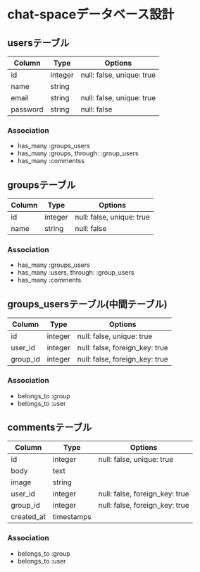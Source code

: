 
# chat-spaceデータベース設計
## usersテーブル
|Column|Type|Options|
|------|----|-------|
|id|integer|null: false, unique: true|
|name|string||
|email|string|null: false, unique: true|
|password|string|null: false|

### Association
- has_many :groups_users
- has_many :groups, through: :group_users
- has_many :commentss


## groupsテーブル
|Column|Type|Options|
|------|----|-------|
|id|integer|null: false, unique: true|
|name|string|null: false|

### Association
- has_many :groups_users
- has_many :users, through: :group_users
- has_many :comments


## groups_usersテーブル(中間テーブル)
|Column|Type|Options|
|------|----|-------|
|id|integer|null: false, unique: true|
|user_id|integer|null: false, foreign_key: true|
|group_id|integer|null: false,  foreign_key: true|

### Association
- belongs_to :group
- belongs_to :user


## commentsテーブル
|Column|Type|Options|
|------|----|-------|
|id|integer|null: false, unique: true|
|body|text||
|image|string||
|user_id|integer|null: false, foreign_key: true|
|group_id|integer|null: false, foreign_key: true|
|created_at|timestamps||

### Association
- belongs_to :group
- belongs_to :user

